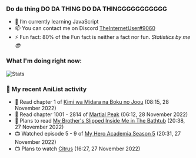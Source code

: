 ### Do da thing DO DA THING DO DA THINGGGGGGGGGGG

<!-- **TheInternetUser0/TheInternetUser0** is a ✨ _special_ ✨ repository because its `README.md` (this file) appears on your GitHub profile. -->


- 🌱 I’m currently learning JavaScript
- 📫 You can contact me on Discord [TheInternetUser#9060](https://discord.com/users/534117072796385300)
- ⚡ Fun fact: 80% of the Fun fact is neither a fact nor fun. _Statistics by me 😎_

### What I'm doing right now:
![Stats](https://discord.c99.nl/widget/theme-3/534117072796385300.png)

### 🌸 My recent AniList activity

<!-- ANILIST_ACTIVITY:start -->

-   📖 Read chapter 1 of [Kimi wa Midara na Boku no Joou](https://anilist.co/manga/74155) (08:15, 28 November 2022)
-   📖 Read chapter 1001 - 2814 of [Martial Peak](https://anilist.co/manga/104494) (06:12, 28 November 2022)
-   📖 Plans to read [My Brother's Slipped Inside Me in The Bathtub](https://anilist.co/manga/114608) (20:38, 27 November 2022)
-   📺 Watched episode 5 - 9 of [My Hero Academia Season 5](https://anilist.co/anime/117193) (20:31, 27 November 2022)
-   📺 Plans to watch [Citrus](https://anilist.co/anime/97832) (16:27, 27 November 2022)

<!-- ANILIST_ACTIVITY:end -->
